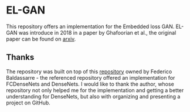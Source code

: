 # EL-GAN
This repository offers an implementation for the Embedded loss GAN. EL-GAN was introduce in 2018 in a paper by Ghafoorian et al., the original paper can be found on [arxiv](https://arxiv.org/pdf/1806.05525).

## Thanks
The repository was built on top of this [repository](https://github.com/baldassarreFe/pytorch-densenet-tiramisu) owned by Federico Baldassarre - the referenced repository offered an implementation for FCDenseNets and DenseNets. I would like to thank the author, whose repository not only helped me for the implementation and getting a better understanding for DenseNets, but also with organizing and presenting a project on GitHub.
